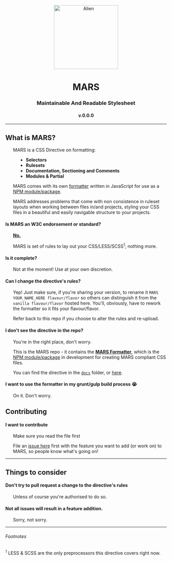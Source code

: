 <p align="center"><img align="center" height="200" src="https://upload.wikimedia.org/wikipedia/commons/c/cf/Alien01.svg" alt="Alien" /></p>
<h1 align="center">MARS</h1>
<h3 align="center">Maintainable And Readable Stylesheet</h3>
<h4 align="center">v.0.0.0</h4>

---

## What is MARS?

<p style="padding-left: 24px;">MARS is a CSS Directive on formatting:
	<ul style="padding-left: 64px;">
		<li style="font-weight: bold">Selectors</li>
		<li style="font-weight: bold">Rulesets</li>
		<li style="font-weight: bold">Documentation, Sectioning and Comments</li>
		<li style="font-weight: bold">Modules & Partial</li>
	</ul>
</p>

<p style="padding-left: 24px;">MARS comes with its own <a href="https://github.com/MARS-Foundation/MARS/tree/core/npm">formatter</a> written in JavaScript for use as a <a href="https://npmjs.org">NPM module/package</a>.</p>

<p style="padding-left: 24px;">MARS addresses problems that come with non consistence in ruleset layouts when working between files in/and projects, styling your CSS files in a beautiful and easily navigable structure to your projects.</p>

#### Is MARS an W3C endorsement or standard?

<p style="padding-left: 24px;"><u><strong>No.</strong></u></p>

<p style="padding-left: 24px;">MARS is set of rules to lay out your CSS/LESS/SCSS<sup>1</sup>; nothing more.</p>

#### Is it complete?

<p style="padding-left: 24px;">Not at the moment! Use at your own discretion.</p>

#### Can I change the directive's rules?

<p style="padding-left: 24px;">Yep! Just make sure, if you're sharing your version, to rename it <code>MARS YOUR_NAME_HERE flavour/flavor</code> so others can distinguish it from the <code>vanilla flavour/flavor</code> hosted here. You'll, obviously, have to rework the formatter so it fits your flavour/flavor.</p>

<p style="padding-left: 24px;">Refer back to this repo if you choose to alter the rules and re-upload.</p>

#### I don't see the directive in the repo?

<p style="padding-left: 24px;">You're in the right place, don't worry.</p>

<p style="padding-left: 24px;">This is the MARS repo - it contains the <u><strong><a href="https://github.com/MARS-Foundation/MARS/tree/core/npm">MARS Formatter</a></strong></u>, which is the <a href="https://npmjs.org">NPM module/package</a> in development for creating MARS compliant CSS files. 

<p style="padding-left: 24px;">You can find the directive in the <a href="https://github.com/MARS-Foundation/MARS/docs"><code>docs</code></a> folder, or <a href="mars.github.io">here</a>.</p>

#### I want to use the formatter in my grunt/gulp build process :sob:

<p style="padding-left: 24px;">On it. Don't worry.</p>

## Contributing

#### I want to contribute

<p style="padding-left: 24px;">Make sure you read the <a href="contributing.md"></a> file first</p>

<p style="padding-left: 24px;">File an <a href="/issues">issue here</a> first with the feature you want to add (or work on) to MARS, so people know what's going on!</p>

---

## Things to consider

#### Don't try to pull request a change to the directive's rules

<p style="padding-left: 24px;"> Unless of course you're authorised to do so.</p>
 
#### Not all issues will result in a feature addition.

<p style="padding-left: 24px;"> Sorry, not sorry.</p>

---

###### Footnotes

<sup>1</sup> LESS & SCSS are the only preprocessors this directive covers right now.